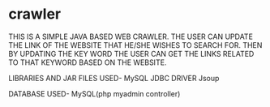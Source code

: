 # crawler

THIS IS A SIMPLE JAVA BASED WEB CRAWLER.
THE USER CAN UPDATE THE LINK OF THE WEBSITE THAT HE/SHE WISHES TO SEARCH FOR.
THEN BY UPDATING THE KEY WORD THE USER CAN GET THE LINKS RELATED TO THAT KEYWORD BASED ON THE WEBSITE.

LIBRARIES AND JAR FILES USED-
MySQL JDBC DRIVER
Jsoup 

DATABASE USED-
MySQL(php myadmin controller)
